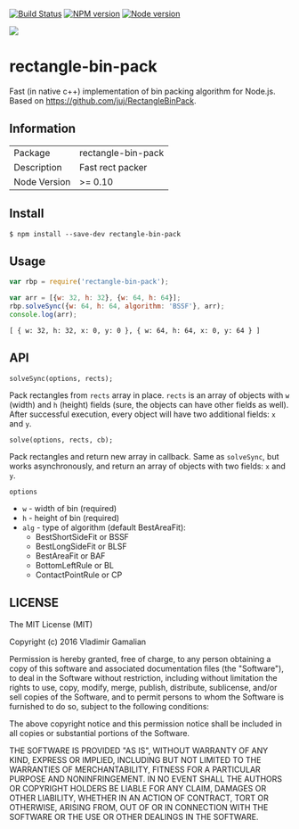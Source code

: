 [![Build Status](https://travis-ci.org/vladimirgamalian/rectangle-bin-pack.svg?branch=master)](https://travis-ci.org/vladimirgamalian/rectangle-bin-pack)
[![NPM version](https://img.shields.io/npm/v/rectangle-bin-pack.svg)](https://www.npmjs.com/package/rectangle-bin-pack)
[![Node version](https://img.shields.io/node/v/rectangle-bin-pack.svg)](https://nodejs.org/)


![](http://i.imgur.com/g6sqBcB.png)

# rectangle-bin-pack

Fast (in native c++) implementation of bin packing algorithm for Node.js. Based on https://github.com/juj/RectangleBinPack.


## Information

<table>
<tr>
<td>Package</td><td>rectangle-bin-pack</td>
</tr>
<tr>
<td>Description</td>
<td>Fast rect packer</td>
</tr>
<tr>
<td>Node Version</td>
<td>>= 0.10</td>
</tr>
</table>

## Install

```
$ npm install --save-dev rectangle-bin-pack
```


## Usage

```js
var rbp = require('rectangle-bin-pack');

var arr = [{w: 32, h: 32}, {w: 64, h: 64}];
rbp.solveSync({w: 64, h: 64, algorithm: 'BSSF'}, arr);
console.log(arr);

```

```
[ { w: 32, h: 32, x: 0, y: 0 }, { w: 64, h: 64, x: 0, y: 64 } ]
```


## API

`solveSync(options, rects);`

Pack rectangles from `rects` array in place. `rects` is an array of objects with `w` (width) and `h` (height) fields (sure, the objects can have other fields as well). After successful execution, every object will have two additional fields: `x` and `y`.


`solve(options, rects, cb);`

Pack rectangles and return new array in callback. Same as `solveSync`, but works asynchronously, and return an array of objects with two fields: `x` and `y`.


`options`

- `w` - width of bin (required)
- `h` - height of bin (required)
- `alg` - type of algorithm (default BestAreaFit):
  - BestShortSideFit or BSSF
  - BestLongSideFit or BLSF
  - BestAreaFit or BAF
  - BottomLeftRule or BL
  - ContactPointRule or CP


## LICENSE

The MIT License (MIT)

Copyright (c) 2016 Vladimir Gamalian

Permission is hereby granted, free of charge, to any person obtaining a copy
of this software and associated documentation files (the "Software"), to deal
in the Software without restriction, including without limitation the rights
to use, copy, modify, merge, publish, distribute, sublicense, and/or sell
copies of the Software, and to permit persons to whom the Software is
furnished to do so, subject to the following conditions:

The above copyright notice and this permission notice shall be included in all
copies or substantial portions of the Software.

THE SOFTWARE IS PROVIDED "AS IS", WITHOUT WARRANTY OF ANY KIND, EXPRESS OR
IMPLIED, INCLUDING BUT NOT LIMITED TO THE WARRANTIES OF MERCHANTABILITY,
FITNESS FOR A PARTICULAR PURPOSE AND NONINFRINGEMENT. IN NO EVENT SHALL THE
AUTHORS OR COPYRIGHT HOLDERS BE LIABLE FOR ANY CLAIM, DAMAGES OR OTHER
LIABILITY, WHETHER IN AN ACTION OF CONTRACT, TORT OR OTHERWISE, ARISING FROM,
OUT OF OR IN CONNECTION WITH THE SOFTWARE OR THE USE OR OTHER DEALINGS IN THE
SOFTWARE.
